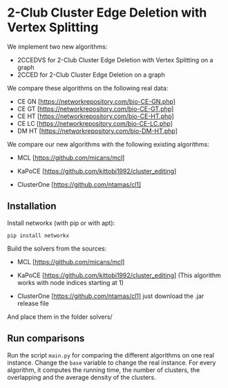 # 2-Club Cluster Edge Deletion with Vertex Splitting

We implement two new algorithms:

- 2CCEDVS for 2-Club Cluster Edge Deletion with Vertex Splitting on a graph
- 2CCED for 2-Club Cluster Edge Deletion on a graph

We compare these algorithms on the following real data:

- CE GN [https://networkrepository.com/bio-CE-GN.php]
- CE GT [https://networkrepository.com/bio-CE-GT.php]
- CE HT [https://networkrepository.com/bio-CE-HT.php]
- CE LC [https://networkrepository.com/bio-CE-LC.php]
- DM HT [https://networkrepository.com/bio-DM-HT.php]

We compare our new algorithms with the following existing algorithms:

- MCL [https://github.com/micans/mcl]

- KaPoCE [https://github.com/kittobi1992/cluster_editing]

- ClusterOne [https://github.com/ntamas/cl1]


## Installation

Install networkx (with pip or with apt):

    pip install networkx


Build the solvers from the sources:

- MCL [https://github.com/micans/mcl]

- KaPoCE [https://github.com/kittobi1992/cluster_editing] (This algorithm works with node indices starting at 1)

- ClusterOne [https://github.com/ntamas/cl1] just download the .jar release file

And place them in the folder solvers/


## Run comparisons

Run the script `main.py` for comparing the different algorithms on one real instance.
Change the `base` variable to change the real instance.
For every algorithm, it computes the running time, the number of clusters, the overlapping and the average density of the clusters.